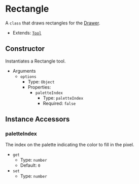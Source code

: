 # Rectangle

A `class` that draws rectangles for the [Drawer](./../Drawer.md).

* Extends: [`Tool`](./Tool.md)

## Constructor

Instantiates a Rectangle tool.

* Arguments
  + `options`
    - Type: `Object`
    - Properties:
      * `paletteIndex`
        * Type: `paletteIndex`
        * Required: `false`

## Instance Accessors

### paletteIndex

The index on the palette indicating the color to fill in the pixel.

* `get`
  + Type: `number`
  + Default: `0`
* `set`
  + Type: `number`  